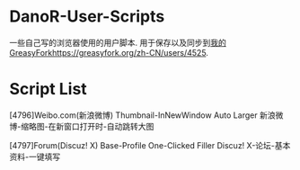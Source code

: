 DanoR-User-Scripts
====

一些自己写的浏览器使用的用户脚本.
用于保存以及同步到[我的GreasyForkhttps://greasyfork.org/zh-CN/users/4525](https://greasyfork.org/zh-CN/users/4525).

Script List
====
[4796]Weibo.com(新浪微博) Thumbnail-InNewWindow Auto Larger
新浪微博-缩略图-在新窗口打开时-自动跳转大图

[4797]Forum(Discuz! X) Base-Profile One-Clicked Filler
Discuz! X-论坛-基本资料-一键填写